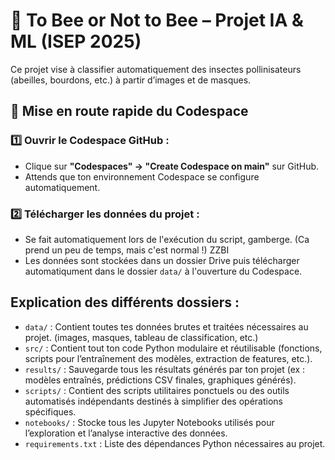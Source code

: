 # 🐝 To Bee or Not to Bee – Projet IA & ML (ISEP 2025)

Ce projet vise à classifier automatiquement des insectes pollinisateurs (abeilles, bourdons, etc.) à partir d’images et de masques.

## 🚀 Mise en route rapide du Codespace

### 1️⃣ Ouvrir le Codespace GitHub :
- Clique sur **"Codespaces" → "Create Codespace on main"** sur GitHub.
- Attends que ton environnement Codespace se configure automatiquement.

### 2️⃣ Télécharger les données du projet :

- Se fait automatiquement lors de l'exécution du script, gamberge. (Ca prend un peu de temps, mais c'est normal !) ZZBI
- Les données sont stockées dans un dossier Drive puis télécharger automatiqument dans le dossier `data/` à l'ouverture du Codespace.

## Explication des différents dossiers :
- `data/` : Contient toutes tes données brutes et traitées nécessaires au projet. (images, masques, tableau de classification, etc.)
- `src/` : Contient tout ton code Python modulaire et réutilisable (fonctions, scripts pour l’entraînement des modèles, extraction de features, etc.).
- `results/` : Sauvegarde tous les résultats générés par ton projet (ex : modèles entraînés, prédictions CSV finales, graphiques générés).
- `scripts/` : Contient des scripts utilitaires ponctuels ou des outils automatisés indépendants destinés à simplifier des opérations spécifiques.
- `notebooks/` : Stocke tous les Jupyter Notebooks utilisés pour l’exploration et l’analyse interactive des données.
- `requirements.txt` : Liste des dépendances Python nécessaires au projet.


